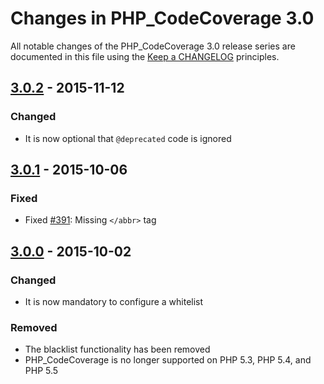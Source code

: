 # Changes in PHP_CodeCoverage 3.0

All notable changes of the PHP_CodeCoverage 3.0 release series are documented in this file using the [Keep a CHANGELOG](http://keepachangelog.com/) principles.

## [3.0.2] - 2015-11-12

### Changed

* It is now optional that `@deprecated` code is ignored

## [3.0.1] - 2015-10-06

### Fixed

* Fixed [#391](http://github.com/sebastianbergmann/php-code-coverage/pull/391): Missing `</abbr>` tag

## [3.0.0] - 2015-10-02

### Changed

* It is now mandatory to configure a whitelist

### Removed

* The blacklist functionality has been removed
* PHP_CodeCoverage is no longer supported on PHP 5.3, PHP 5.4, and PHP 5.5

[3.0.2]: http://github.com/sebastianbergmann/php-code-coverage/compare/3.0.1...3.0.2
[3.0.1]: http://github.com/sebastianbergmann/php-code-coverage/compare/3.0.0...3.0.1
[3.0.0]: http://github.com/sebastianbergmann/php-code-coverage/compare/2.2...3.0.0

